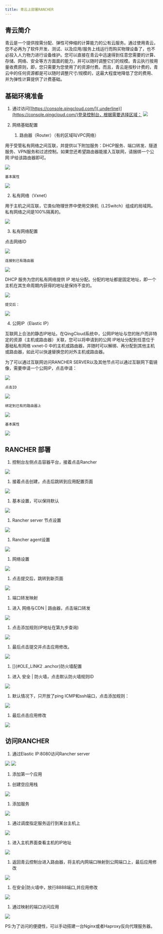 ```yaml
---
title: 青云上部署RANCHER
---
```



青云简介
--------

青云是一个提供按需分配、弹性可伸缩的计算能力的公有云服务。通过使用青云，您不必再为了软件开发、测试、以及应用/服务上线运行而购买物理设备了，也不必投入人力物力进行设备维护。您可以直接在青云中迅速得到任意您需要的计算、存储、网络、安全等方方面面的能力，并可以随时调整它们的规模。青云执行按用量收费原则，即，您只需要为您使用了的资源付费。而且，青云是按秒计费的，青云中的任何资源都是可以随时调整尺寸/规模的，这最大程度地降低了您的费用、并为弹性计算提供了计费基础。

基础环境准备
------------

1.  通过访问[[https://console.qingcloud.com/]{.underline}](https://console.qingcloud.com/)登录控制台，根据需要选择区域：
![](/images/1/image1.png)

2.  网络基础配置

	1)  路由器（Router）（有的区域叫VPC网络）

用于受管私有网络之间互联，并提供以下附加服务：DHCP服务、端口转发、隧道服务、VPN服务和过滤控制。如果您还希望路由器能接入互联网，请捆绑一个公网 IP给该路由器即可。
		
![](/images/1/image2.png)

	基本属性

![](/images/1/image3.png)

2)  私有网络（Vxnet）

用于主机之间互联，它类似物理世界中使用交换机（L2Switch）组成的局域网。私有网络之间是100%隔离的。

![](/images/1/image4.png)

3)  私有网络配置

点击网络ID

![](/images/1/image5.png)

	连接到已有路由器

![](/images/1/image6.png)

DHCP 服务为您的私有网络提供 IP
地址分配。分配的地址都是固定地址，即一个主机在其生命周期内获得的地址是保持不变的。

![](/images/1/image7.png)

	提交后：

![](/images/1/image8.png)

4)  公网IP（Elastic IP）

互联网上合法的静态IP地址。在QingCloud系统中，公网IP地址与您的账户而非特定的资源（主机或路由器）关联，您可以将申请到的公网
IP地址分配到任意位于基础私有网络 vxnet-0
中的主机或路由器，并随时可以解绑、再分配到其他主机或路由器，如此可以快速替换您的对外主机或路由器。

为了可以通过互联网访问RANCHER
SERVER以及其他节点可以通过互联网下载镜像，需要申请一个公网IP，点击申请：

![](/images/1/image9.png)

	点击ID

![](/images/1/image10.png)

	绑定到已有的路由器上

![](/images/1/image11.png)

	基本属性

![](/images/1/image12.png)

RANCHER 部署
------------

1.  控制台左侧点击容器平台，接着点击Rancher

![](/images/1/image13.png)

1.  接着点击创建，点击后跳转到应用配置页面

![](/images/1/image14.png)

1.  基本设置，可以保持默认

![](/images/1/image15.png)

1.  Rancher server 节点设置

![](/images/1/image16.png)

1.  Rancher agent设置

![](/images/1/image17.png)

1.  网络设置

![](/images/1/image18.png)

1.  点击提交后，跳转到新页面

![](/images/1/image19.png)

1.  端口转发映射

1)  进入 网络与CDN \| 路由器，点击端口转发

![](/images/1/image20.png)

1)  点击添加规则(IP地址在第九步查询)

![](/images/1/image21.png)

1)  最后点击提交并点击应用修改。

![](/images/1/image22.png)

1.  []{#OLE_LINK2 .anchor}防火墙配置

1)  进入 安全 \| 防火墙，点击默认防火墙规则ID

![](/images/1/image23.png)

1)  默认情况下，只开放了ping ICMP和ssh端口，点击添加规则：

![](/images/1/image24.png)

1)  最后点击应用修改

![](/images/1/image25.png)

访问RANCHER 
------------

1.  通过Elastic IP:8080访问Rancher server

![](/images/1/image26.png)
![](/images/1/image27.png)

1.  添加第一个应用

1)  创建空应用栈

![](/images/1/image28.png)

1)  添加服务

![](/images/1/image29.png)

1)  通过调度指定服务运行到某台主机上

![](/images/1/image30.png)

1)  进入主机界面查看主机的IP地址

![](/images/1/image31.png)

1)  返回青云控制台进入路由器，将主机内网端口映射到公网端口上，最后应用修改

![](/images/1/image32.png)

1)  在安全\|防火墙中，放行8888端口,并应用修改

![](/images/1/image33.png)

1)  通过映射的端口访问应用

![](/images/1/image34.png)

PS:为了访问的便捷性，可以手动搭建一台Nginx或者Haproxy反向代理服务器。
